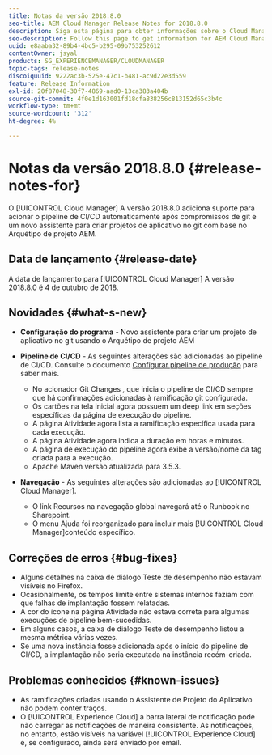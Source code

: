 ```yaml
---
title: Notas da versão 2018.8.0
seo-title: AEM Cloud Manager Release Notes for 2018.8.0
description: Siga esta página para obter informações sobre o Cloud Manager Versão 2018.8.0.
seo-description: Follow this page to get information for AEM Cloud Manager Release 2018.8.0.
uuid: e8aaba32-89b4-4bc5-b295-09b753252612
contentOwner: jsyal
products: SG_EXPERIENCEMANAGER/CLOUDMANAGER
topic-tags: release-notes
discoiquuid: 9222ac3b-525e-47c1-b481-ac9d22e3d559
feature: Release Information
exl-id: 20f87048-30f7-4869-aad0-13ca383a404b
source-git-commit: 4f0e1d163001fd18cfa838256c813152d65c3b4c
workflow-type: tm+mt
source-wordcount: '312'
ht-degree: 4%

---
```


# Notas da versão 2018.8.0 {#release-notes-for}

O [!UICONTROL Cloud Manager] A versão 2018.8.0 adiciona suporte para acionar o pipeline de CI/CD automaticamente após compromissos de git e um novo assistente para criar projetos de aplicativo no git com base no Arquétipo de projeto AEM.

## Data de lançamento {#release-date}

A data de lançamento para [!UICONTROL Cloud Manager] A versão 2018.8.0 é 4 de outubro de 2018.

## Novidades {#what-s-new}

* **Configuração do programa** - Novo assistente para criar um projeto de aplicativo no git usando o Arquétipo de projeto AEM

* **Pipeline de CI/CD** - As seguintes alterações são adicionadas ao pipeline de CI/CD. Consulte o documento [Configurar pipeline de produção](configuring-production-pipelines.md) para saber mais.

   * No acionador Git Changes , que inicia o pipeline de CI/CD sempre que há confirmações adicionadas à ramificação git configurada.
   * Os cartões na tela inicial agora possuem um deep link em seções específicas da página de execução do pipeline.
   * A página Atividade agora lista a ramificação específica usada para cada execução.
   * A página Atividade agora indica a duração em horas e minutos.
   * A página de execução do pipeline agora exibe a versão/nome da tag criada para a execução.
   * Apache Maven versão atualizada para 3.5.3.

* **Navegação** - As seguintes alterações são adicionadas ao [!UICONTROL Cloud Manager].

   * O link Recursos na navegação global navegará até o Runbook no Sharepoint.
   * O menu Ajuda foi reorganizado para incluir mais [!UICONTROL Cloud Manager]conteúdo específico.

## Correções de erros {#bug-fixes}

* Alguns detalhes na caixa de diálogo Teste de desempenho não estavam visíveis no Firefox.
* Ocasionalmente, os tempos limite entre sistemas internos faziam com que falhas de implantação fossem relatadas.
* A cor do ícone na página Atividade não estava correta para algumas execuções de pipeline bem-sucedidas.
* Em alguns casos, a caixa de diálogo Teste de desempenho listou a mesma métrica várias vezes.
* Se uma nova instância fosse adicionada após o início do pipeline de CI/CD, a implantação não seria executada na instância recém-criada.

## Problemas conhecidos {#known-issues}

* As ramificações criadas usando o Assistente de Projeto do Aplicativo não podem conter traços.
* O [!UICONTROL Experience Cloud] a barra lateral de notificação pode não carregar as notificações de maneira consistente. As notificações, no entanto, estão visíveis na variável [!UICONTROL Experience Cloud] e, se configurado, ainda será enviado por email.
